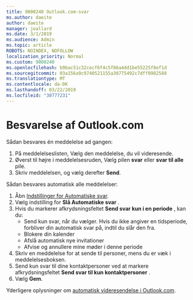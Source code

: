 ```yaml
---
title: 9000240 Outlook.com-svar
ms.author: daeite
author: daeite
manager: joallard
ms.date: 3/1/2019
ms.audience: Admin
ms.topic: article
ROBOTS: NOINDEX, NOFOLLOW
localization_priority: Normal
ms.custom: 9000240
ms.openlocfilehash: b9bac51c32cecf6f4c5f86a4dd1be55225f8ef1d
ms.sourcegitcommit: 03a156a9c9740521155a30775492c7dff0982588
ms.translationtype: MT
ms.contentlocale: da-DK
ms.lasthandoff: 03/22/2019
ms.locfileid: "30777231"
---
```

# <a name="replying-in-outlookcom"></a>Besvarelse af Outlook.com

Sådan besvares én meddelelse ad gangen:

1. På meddelelseslisten, Vælg den meddelelse, du vil videresende.
2. Øverst til højre i meddelelsesruden, Vælg pilen **svar** eller **svar til alle** pile.
3. Skriv meddelelsen, og vælg derefter **Send**.

Sådan besvares automatisk alle meddelelser:

1. Åbn [Indstillinger for Automatiske svar](https://outlook.live.com/mail/options/mail/automaticReplies/automaticRepliesOption).
2. Vælg indstilling for **Slå Automatiske svar** .
3. Hvis du markerer afkrydsningsfeltet **Send svar kun i en periode** , kan du:
    - Send kun svar, når du vælger. Hvis du ikke angiver en tidsperiode, forbliver din automatisk svar på, indtil du slår den fra.
    - Blokere din kalender
    - Afslå automatisk nye invitationer
    - Afvise og annullere mine møder i denne periode
4. Skriv en meddelelse for at sende til personer, mens du er væk i meddelelsesboksen.
5. Send kun svar til dine kontaktpersoner ved at markere afkrydsningsfeltet **Send svar til kun kontaktpersoner** .
6. Vælg **Gem**.

Yderligere oplysninger om [automatisk videresendelse i Outlook.com](https://support.office.com/article/14614626-9855-48dc-a986-dec81d07b1a0).